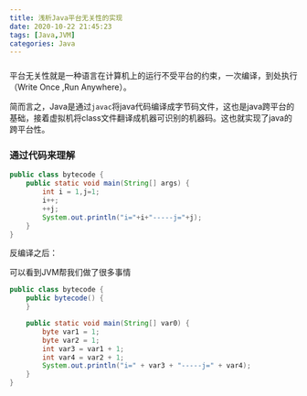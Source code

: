 ```yaml
---
title: 浅析Java平台无关性的实现
date: 2020-10-22 21:45:23
tags: [Java,JVM]
categories: Java
---
```


### 

<!--more-->	

​	平台无关性就是一种语言在计算机上的运行不受平台的约束，一次编译，到处执行（Write Once ,Run Anywhere）。

​	简而言之，Java是通过`javac`将java代码编译成字节码文件，这也是java跨平台的基础，接着虚拟机将class文件翻译成机器可识别的机器码。这也就实现了java的跨平台性。



### 通过代码来理解

```java
public class bytecode {
    public static void main(String[] args) {
        int i = 1,j=1;
        i++;
        ++j;
        System.out.println("i="+i+"-----j="+j);
    }
}
```



反编译之后：

可以看到JVM帮我们做了很多事情

```java
public class bytecode {
    public bytecode() {
    }

    public static void main(String[] var0) {
        byte var1 = 1;
        byte var2 = 1;
        int var3 = var1 + 1;
        int var4 = var2 + 1;
        System.out.println("i=" + var3 + "-----j=" + var4);
    }
}
```

